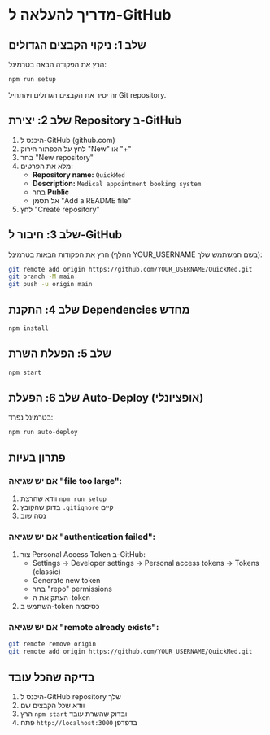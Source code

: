 # מדריך להעלאה ל-GitHub

## שלב 1: ניקוי הקבצים הגדולים

הרץ את הפקודה הבאה בטרמינל:

```bash
npm run setup
```

זה יסיר את הקבצים הגדולים ויהתחיל Git repository.

## שלב 2: יצירת Repository ב-GitHub

1. היכנס ל-GitHub (github.com)
2. לחץ על הכפתור הירוק "New" או "+"
3. בחר "New repository"
4. מלא את הפרטים:
   - **Repository name:** `QuickMed`
   - **Description:** `Medical appointment booking system`
   - בחר **Public**
   - אל תסמן "Add a README file"
5. לחץ "Create repository"

## שלב 3: חיבור ל-GitHub

הרץ את הפקודות הבאות בטרמינל (החלף YOUR_USERNAME בשם המשתמש שלך):

```bash
git remote add origin https://github.com/YOUR_USERNAME/QuickMed.git
git branch -M main
git push -u origin main
```

## שלב 4: התקנת Dependencies מחדש

```bash
npm install
```

## שלב 5: הפעלת השרת

```bash
npm start
```

## שלב 6: הפעלת Auto-Deploy (אופציונלי)

בטרמינל נפרד:

```bash
npm run auto-deploy
```

## פתרון בעיות

### אם יש שגיאה "file too large":
1. וודא שהרצת `npm run setup`
2. בדוק שהקובץ `.gitignore` קיים
3. נסה שוב

### אם יש שגיאה "authentication failed":
1. צור Personal Access Token ב-GitHub:
   - Settings → Developer settings → Personal access tokens → Tokens (classic)
   - Generate new token
   - בחר "repo" permissions
   - העתק את ה-token
2. השתמש ב-token כסיסמה

### אם יש שגיאה "remote already exists":
```bash
git remote remove origin
git remote add origin https://github.com/YOUR_USERNAME/QuickMed.git
```

## בדיקה שהכל עובד

1. היכנס ל-GitHub repository שלך
2. וודא שכל הקבצים שם
3. הרץ `npm start` ובדוק שהשרת עובד
4. פתח `http://localhost:3000` בדפדפן 